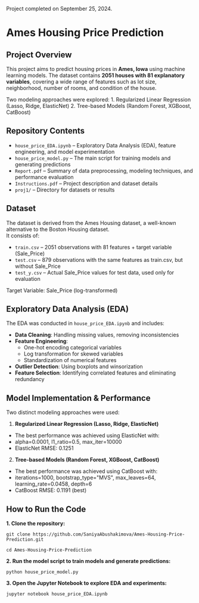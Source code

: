 Project completed on September 25, 2024.

# Ames Housing Price Prediction

## Project Overview

This project aims to predict housing prices in **Ames, Iowa** using machine learning models. The dataset contains **2051 houses with 81 explanatory variables**, covering a wide range of features such as lot size, neighborhood, number of rooms, and condition of the house.

Two modeling approaches were explored:
	1.	Regularized Linear Regression (Lasso, Ridge, ElasticNet)
	2.	Tree-based Models (Random Forest, XGBoost, CatBoost)

## Repository Contents
* `house_price_EDA.ipynb` – Exploratory Data Analysis (EDA), feature engineering, and model experimentation
* `house_price_model.py` – The main script for training models and generating predictions
* `Report.pdf` – Summary of data preprocessing, modeling techniques, and performance evaluation
* `Instructions.pdf` – Project description and dataset details
* `proj1/` – Directory for datasets or results

## Dataset
The dataset is derived from the Ames Housing dataset, a well-known alternative to the Boston Housing dataset. \
It consists of:
* `train.csv` – 2051 observations with 81 features + target variable (Sale_Price)
* `test.csv` – 879 observations with the same features as train.csv, but without Sale_Price
* `test_y.csv` – Actual Sale_Price values for test data, used only for evaluation

Target Variable: Sale_Price (log-transformed)

## Exploratory Data Analysis (EDA)

The EDA was conducted in `house_price_EDA.ipynb` and includes:

* **Data Cleaning**: Handling missing values, removing inconsistencies
* **Feature Engineering**:
	- One-hot encoding categorical variables
	- Log transformation for skewed variables
	- Standardization of numerical features
* **Outlier Detection**: Using boxplots and winsorization
* **Feature Selection**: Identifying correlated features and eliminating redundancy

## Model Implementation & Performance

Two distinct modeling approaches were used:

1. **Regularized Linear Regression (Lasso, Ridge, ElasticNet)**
* The best performance was achieved using ElasticNet with:
* alpha=0.0001, l1_ratio=0.5, max_iter=10000
* ElasticNet RMSE: 0.1251

2. **Tree-based Models (Random Forest, XGBoost, CatBoost)**
* The best performance was achieved using CatBoost with:
* iterations=1000, bootstrap_type="MVS", max_leaves=64, learning_rate=0.0458, depth=6
* CatBoost RMSE: 0.1191 (best)

## How to Run the Code
**1.	Clone the repository:**

`git clone https://github.com/SaniyaAbushakimova/Ames-Housing-Price-Prediction.git`

`cd Ames-Housing-Price-Prediction`

**2. Run the model script to train models and generate predictions:**
   
`python house_price_model.py`

**3. Open the Jupyter Notebook to explore EDA and experiments:**

`jupyter notebook house_price_EDA.ipynb`
